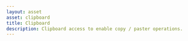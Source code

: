 ```yaml
---
layout: asset
asset: clipboard
title: Clipboard
description: Clipboard access to enable copy / paster operations.
---
```

